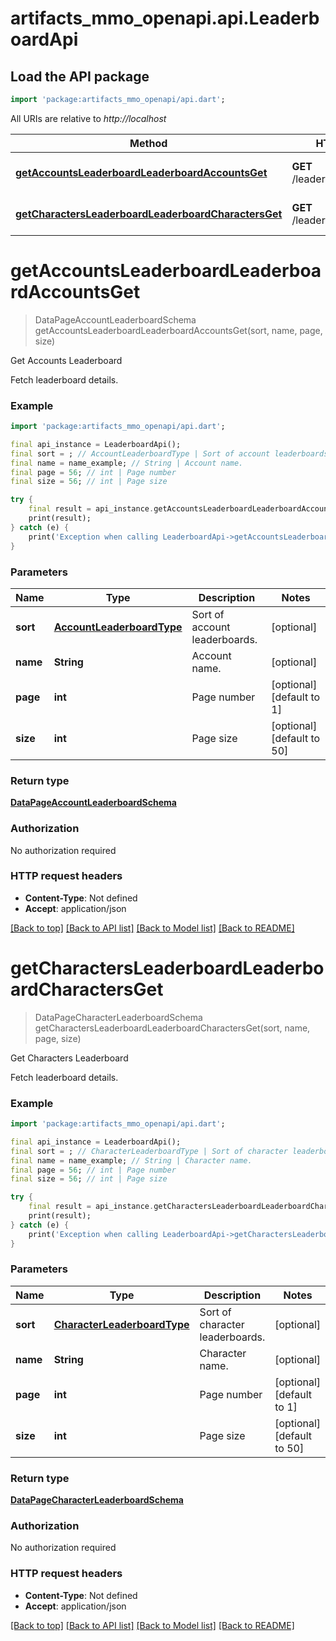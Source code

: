 # artifacts_mmo_openapi.api.LeaderboardApi

## Load the API package
```dart
import 'package:artifacts_mmo_openapi/api.dart';
```

All URIs are relative to *http://localhost*

Method | HTTP request | Description
------------- | ------------- | -------------
[**getAccountsLeaderboardLeaderboardAccountsGet**](LeaderboardApi.md#getaccountsleaderboardleaderboardaccountsget) | **GET** /leaderboard/accounts | Get Accounts Leaderboard
[**getCharactersLeaderboardLeaderboardCharactersGet**](LeaderboardApi.md#getcharactersleaderboardleaderboardcharactersget) | **GET** /leaderboard/characters | Get Characters Leaderboard


# **getAccountsLeaderboardLeaderboardAccountsGet**
> DataPageAccountLeaderboardSchema getAccountsLeaderboardLeaderboardAccountsGet(sort, name, page, size)

Get Accounts Leaderboard

Fetch leaderboard details.

### Example
```dart
import 'package:artifacts_mmo_openapi/api.dart';

final api_instance = LeaderboardApi();
final sort = ; // AccountLeaderboardType | Sort of account leaderboards.
final name = name_example; // String | Account name.
final page = 56; // int | Page number
final size = 56; // int | Page size

try {
    final result = api_instance.getAccountsLeaderboardLeaderboardAccountsGet(sort, name, page, size);
    print(result);
} catch (e) {
    print('Exception when calling LeaderboardApi->getAccountsLeaderboardLeaderboardAccountsGet: $e\n');
}
```

### Parameters

Name | Type | Description  | Notes
------------- | ------------- | ------------- | -------------
 **sort** | [**AccountLeaderboardType**](.md)| Sort of account leaderboards. | [optional] 
 **name** | **String**| Account name. | [optional] 
 **page** | **int**| Page number | [optional] [default to 1]
 **size** | **int**| Page size | [optional] [default to 50]

### Return type

[**DataPageAccountLeaderboardSchema**](DataPageAccountLeaderboardSchema.md)

### Authorization

No authorization required

### HTTP request headers

 - **Content-Type**: Not defined
 - **Accept**: application/json

[[Back to top]](#) [[Back to API list]](../README.md#documentation-for-api-endpoints) [[Back to Model list]](../README.md#documentation-for-models) [[Back to README]](../README.md)

# **getCharactersLeaderboardLeaderboardCharactersGet**
> DataPageCharacterLeaderboardSchema getCharactersLeaderboardLeaderboardCharactersGet(sort, name, page, size)

Get Characters Leaderboard

Fetch leaderboard details.

### Example
```dart
import 'package:artifacts_mmo_openapi/api.dart';

final api_instance = LeaderboardApi();
final sort = ; // CharacterLeaderboardType | Sort of character leaderboards.
final name = name_example; // String | Character name.
final page = 56; // int | Page number
final size = 56; // int | Page size

try {
    final result = api_instance.getCharactersLeaderboardLeaderboardCharactersGet(sort, name, page, size);
    print(result);
} catch (e) {
    print('Exception when calling LeaderboardApi->getCharactersLeaderboardLeaderboardCharactersGet: $e\n');
}
```

### Parameters

Name | Type | Description  | Notes
------------- | ------------- | ------------- | -------------
 **sort** | [**CharacterLeaderboardType**](.md)| Sort of character leaderboards. | [optional] 
 **name** | **String**| Character name. | [optional] 
 **page** | **int**| Page number | [optional] [default to 1]
 **size** | **int**| Page size | [optional] [default to 50]

### Return type

[**DataPageCharacterLeaderboardSchema**](DataPageCharacterLeaderboardSchema.md)

### Authorization

No authorization required

### HTTP request headers

 - **Content-Type**: Not defined
 - **Accept**: application/json

[[Back to top]](#) [[Back to API list]](../README.md#documentation-for-api-endpoints) [[Back to Model list]](../README.md#documentation-for-models) [[Back to README]](../README.md)

